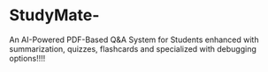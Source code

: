 # StudyMate-
An AI-Powered PDF-Based Q&amp;A System for Students enhanced with summarization, quizzes, flashcards and specialized with debugging options!!!! 
